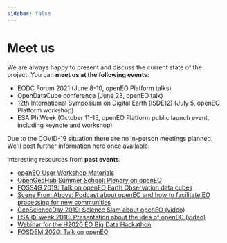 ```yaml
---
sidebar: false
---
```


# Meet us

We are always happy to present and discuss the current state of the project. You can **meet us at the following events**:

* EODC Forum 2021 (June 8-10, openEO Platform talks)
* OpenDataCube conference (June 23, openEO talk)
* 12th International Symposium on Digital Earth (ISDE12) (July 5, openEO Platform workshop)
* ESA PhiWeek (October 11-15, openEO Platform public launch event, including keynote and workshop)

Due to the COVID-19 situation there are no in-person meetings planned. We'll post further information here once available.

Interesting resources from **past events**:

* [openEO User Workshop Materials](https://openeo.org/news/2020-09-02-openeo-user-workshop.html)
* [OpenGeoHub Summer School: Plenary on openEO](https://www.youtube.com/watch?v=UdjysZ-IvV0&list=PLXUoTpMa_9s1npXD6S9M0_2pUgnTd6cqV&index=26)
* [FOSS4G 2019: Talk on openEO Earth Observation data cubes](https://media.ccc.de/v/bucharest-286-openeo-earth-observation-data-cubes)
* [Scene From Above: Podcast about openEO and how to facilitate EO processing for new communities](http://scenefromabove.org/podcasts.html)
* [GeoScienceDay 2019: Science Slam about openEO (video)](https://www.youtube.com/watch?v=ziQXgki9ejI)
* [ESA Φ-week 2018: Presentation about the idea of openEO (video)](https://www.youtube.com/watch?v=igmiZw2GCTE&list=PLvT7fd9OiI9X2_QZ12fDhVMFzvign0HEF&index=27)
* [Webinar for the H2020 EO Big Data Hackathon](https://www.youtube.com/watch?v=E0wtDvm2SfA)
* [FOSDEM 2020: Talk on openEO](https://fosdem.org/2020/schedule/event/introduction_to_openeo/)

